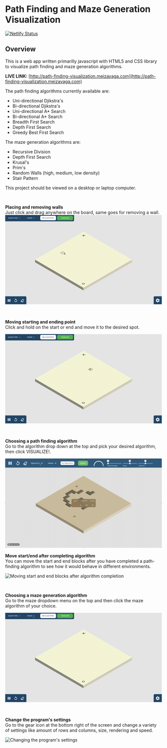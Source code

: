 # Path Finding and Maze Generation Visualization  

[![Netlify Status](https://api.netlify.com/api/v1/badges/eef8eed6-8fcd-4df6-906a-43a281ae88d8/deploy-status)](https://app.netlify.com/sites/ecstatic-lewin-ccba61/deploys)

## Overview
This is a web app written primarilly javascript with HTML5 and CSS library to visualize path finding and maze generation algorithms. 

**LIVE LINK:** [http://path-finding-visualization.meizayaga.com](http://path-finding-visualization.meizayaga.com)

The path finding algorithms currently available are:  
* Uni-directional Djikstra's
* Bi-directional Djikstra's
* Uni-directional A* Search
* Bi-directional A* Search
* Breadth First Search
* Depth First Search
* Greedy Best First Search

The maze generation algorithms are:
* Recursive Division
* Depth First Search
* Krusal's
* Prim's
* Random Walls (high, medium, low density)
* Stair Pattern

This project should be viewed on a desktop or laptop computer.

<br>

**Placing and removing walls**  
Just click and drag anywhere on the board, same goes for removing a wall. 
![Placing Walls on the board](images/walls.gif)

<br>

**Moving starting and ending point**  
Click and hold on the start or end and move it to the desired spot.

![Moving starting and ending point](images/startend.gif)

<br>

**Choosing a path finding algorithm**  
Go to the algorithm drop down at the top and pick your desired algorithm, then click VISUALIZE!.  

![Choosing a path finding algorithm](images/algorithm.gif)

**Move start/end after completing algorithm**  
You can move the start and end blocks after you have completed a path-finding algorithm to see how it would behave in different environments.

![Moving start and end blocks after algorithm completion](images/startend-after.gif)

<br>

**Choosing a maze generation algorithm**  
Go to the maze dropdown menu on the top and then click the maze algorithm of your choice.

![Choosing a maze generation algorithm](images/maze.gif)

<br>

**Change the program's settings**  
Go to the gear icon at the bottom right of the screen and change a variety of settings like amount of rows and columns, size, rendering and speed.

![Changing the program's settings](images/settings.gif)